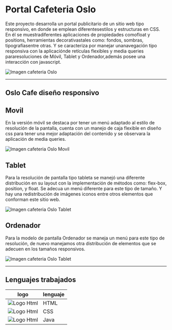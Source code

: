 # Portal Cafeteria Oslo 

Este proyecto desarrolla un portal publicitario de un sitio web tipo responsivo, en donde se emplean diferentesestilos y estructuras en CSS. En él se muestradiferentes aplicaciones de propiedades comofloat y positions, herramientas decorativastales como: fondos, sombras, tipografíasentre otras. Y se caracteriza por manejar unanavegación tipo responsiva con la aplicaciónde retículas flexibles y media queries pararesoluciones de Móvil, Tablet y Ordenador,además posee una interacción con javascript.

![Imagen cafeteria Oslo](presentacion/FlatOSLOcafe.png)


---
## Oslo Cafe diseño responsivo 

## Movil
En la versión móvil se destaca por tener un menú adaptado al estilo de resolución de la pantalla, cuenta con un manejo de caja flexible en diseño css para tener una mejor adaptación del contenido y se observara la aplicación de media queries.

![Imagen cafeteria Oslo Movil](presentacion/movil.png)

## Tablet
Para la resolución de pantalla tipo tableta se manejó una diferente distribución en su layout con la implementación de métodos como: flex-box, position, y float. Se adecua un menú diferente para este tipo de tamaño. Y hay una redistribución de imágenes iconos entre otros elementos que conforman este sitio web.

![Imagen cafeteria Oslo Tablet](presentacion/Tablet.png)

## Ordenador

Para la modelo de pantalla Ordenador se maneja un menú para este tipo de resolución, de nuevo manejamos otra distribución de elementos que se adecuen en los tamaños responsivos.

![Imagen cafeteria Oslo Tablet](presentacion/Ordenador2.png)

---
## Lenguajes trabajados




|logo | lenguaje|
|-------|--------|
| ![Logo Html](presentacion/html.png)  | HTML |
| ![Logo Html](presentacion/css.png)  | CSS |
| ![Logo Html](presentacion/js.png)  | Java |
